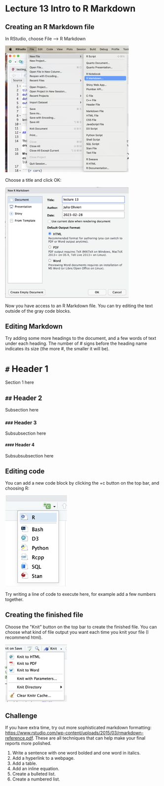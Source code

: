 # Lecture 13 Intro to R Markdown

## Creating an R Markdown file

In RStudio, choose File --> R Markdown

<img src="rmarkdown1.png" width=400>

Choose a title and click OK:

<img src="rmarkdown2.png" width=400>

Now you have access to an R Markdown file. You can try editing the text outside of the gray code blocks. 

## Editing Markdown

Try adding some more headings to the document, and a few words of text under each heading. The number of # signs before the heading name indicates its size (the more #, the smaller it will be).

# `#` Header 1

Section 1 here

## `##` Header 2

Subsection here

### `###` Header 3

Subsubsection here

#### `####` Header 4

Subsubsubsection here

## Editing code

You can add a new code block by clicking the +c button on the top bar, and choosing R:

<img src="rmarkdown3.png" width=200>

Try writing a line of code to execute here, for example add a few numbers together.

## Creating the finished file

Choose the "Knit" button on the top bar to create the finished file. You can choose what kind of file output you want each time you knit your file (I recommend html).

<img src="rmarkdown4.png" width=200>

## Challenge

If you have extra time, try out more sophisticated markdown formatting: https://www.rstudio.com/wp-content/uploads/2015/03/rmarkdown-reference.pdf. These are all techniques that can help make your final reports more polished.

1. Write a sentence with one word bolded and one word in italics.
2. Add a hyperlink to a webpage. 
3. Add a table.
4. Add an inline equation.
5. Create a bulleted list.
6. Create a numbered list.

